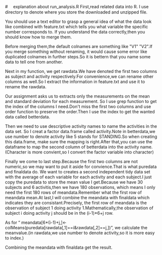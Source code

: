 #　 explanation about run_analysis.R
  First,read related data into R. I use directory to denote where you store the downloaded and unzipped file.
  
  You should use a text editor to grasp a general idea of what the data look like combined with feature.txt which tells you what variable the specific number corresponds to. If you understand the data correctly,then you should know how to merge them.
  
  Before merging them,the default colnames are something like "V1" "V2".If you merge something without renaming, it would cause some error like duplicated colnames in further steps.So it is bettern that you name some data to tell one from another.
  
  Next in my function, we get rawdata.We have denoted the first two columns as subject and activity respectively.For convenience,we can rename other columns as well.So I extract the information in feature.txt and use it to rename the rawdata.

  Our assignment asks us to extracts only the measurements on the mean and standard deviation for each measurement. So I use grep function to get the index of the columns I need.Don't miss the first two columns and use order function to preserve the order.Then I use the index to get the wanted data called betterdata.
  
  Then we need to use descriptive activity names to name the activities in the data set. So  I creat a factor data.frame called activity.Note in betterdata,we use number to denote activity like 5 stands for STANDING.So when creating this data.frame, make sure the mapping is right.After that,you can use the dataframe to map the second column of betterdata into the activity name.(Character is more convient,so I convert the factor variable into character)
  
  Finally we come to last step.Because the first two columns are not numeric,so we may want to put it aside for convience.That is what puredata and finaldata do. We want to creates a second independent tidy data set with the average of each variable for each activity and each subject.I just copy the puredata to store the mean value I get.Because we have 30 subjects and 6 activitis,then we have 180 observations, which means I only need the first 180 rows of meandata.Remember what the first row of meandata mean.At last,I will combine the meandata with finaldata which indicates they are consistant.Precisely, the first row of meandata is the observation of subject 1 doing activity 1.Mathematically,the observation of subject i doing activity j should be in the (i-1)*6+j row. 
  
  As for “ meandata[6*(i-1)+j,]<-colMeans(puredata[rawdata[,1]==i&rawdata[,2]==j,])”, we calculate the meanvalue.(in rawdata,we use number to denote activity,so it is more easy to index.)
  
  Combining the meandata with finaldata get the result.
  
  
